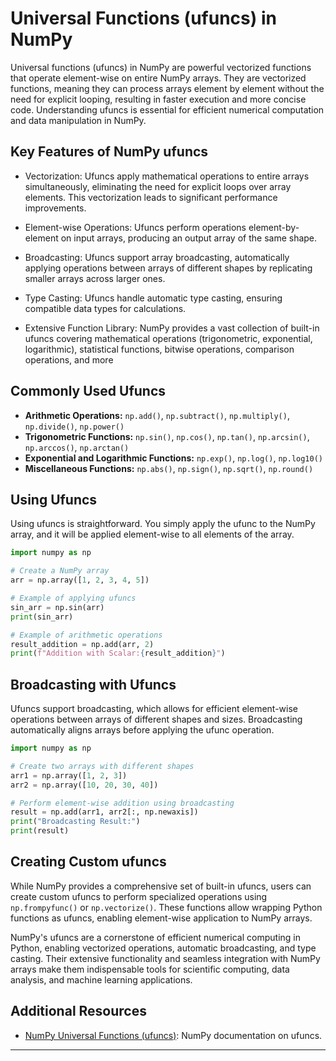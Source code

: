 # Universal Functions (ufuncs) in NumPy

Universal functions (ufuncs) in NumPy are powerful vectorized functions that operate element-wise on entire NumPy arrays. They are vectorized functions, meaning they can process arrays element by element without the need for explicit looping, resulting in faster execution and more concise code. Understanding ufuncs is essential for efficient numerical computation and data manipulation in NumPy.

## **Key Features of NumPy ufuncs**

- Vectorization: Ufuncs apply mathematical operations to entire arrays simultaneously, eliminating the need for explicit loops over array elements. This vectorization leads to significant performance improvements.

- Element-wise Operations: Ufuncs perform operations element-by-element on input arrays, producing an output array of the same shape.

- Broadcasting: Ufuncs support array broadcasting, automatically applying operations between arrays of different shapes by replicating smaller arrays across larger ones.

- Type Casting: Ufuncs handle automatic type casting, ensuring compatible data types for calculations.

- Extensive Function Library: NumPy provides a vast collection of built-in ufuncs covering mathematical operations (trigonometric, exponential, logarithmic), statistical functions, bitwise operations, comparison operations, and more

## Commonly Used Ufuncs
- **Arithmetic Operations:** `np.add()`, `np.subtract()`, `np.multiply()`, `np.divide()`, `np.power()`
- **Trigonometric Functions:** `np.sin()`, `np.cos()`, `np.tan()`, `np.arcsin()`, `np.arccos()`, `np.arctan()`
- **Exponential and Logarithmic Functions:** `np.exp()`, `np.log()`, `np.log10()`
- **Miscellaneous Functions:** `np.abs()`, `np.sign()`, `np.sqrt()`, `np.round()`

## Using Ufuncs

Using ufuncs is straightforward. You simply apply the ufunc to the NumPy array, and it will be applied element-wise to all elements of the array.

```python
import numpy as np

# Create a NumPy array
arr = np.array([1, 2, 3, 4, 5])

# Example of applying ufuncs
sin_arr = np.sin(arr)
print(sin_arr)

# Example of arithmetic operations
result_addition = np.add(arr, 2)
print(f"Addition with Scalar:{result_addition}")
```

## Broadcasting with Ufuncs

Ufuncs support broadcasting, which allows for efficient element-wise operations between arrays of different shapes and sizes. Broadcasting automatically aligns arrays before applying the ufunc operation.

```python
import numpy as np

# Create two arrays with different shapes
arr1 = np.array([1, 2, 3])
arr2 = np.array([10, 20, 30, 40])

# Perform element-wise addition using broadcasting
result = np.add(arr1, arr2[:, np.newaxis]) 
print("Broadcasting Result:")
print(result)
```

## Creating Custom ufuncs

While NumPy provides a comprehensive set of built-in ufuncs, users can create custom ufuncs to perform specialized operations using `np.frompyfunc()` or `np.vectorize()`. These functions allow wrapping Python functions as ufuncs, enabling element-wise application to NumPy arrays.

NumPy's ufuncs are a cornerstone of efficient numerical computing in Python, enabling vectorized operations, automatic broadcasting, and type casting. Their extensive functionality and seamless integration with NumPy arrays make them indispensable tools for scientific computing, data analysis, and machine learning applications.

## Additional Resources

- [NumPy Universal Functions (ufuncs)](https://numpy.org/doc/stable/reference/ufuncs.html): NumPy documentation on ufuncs.

---